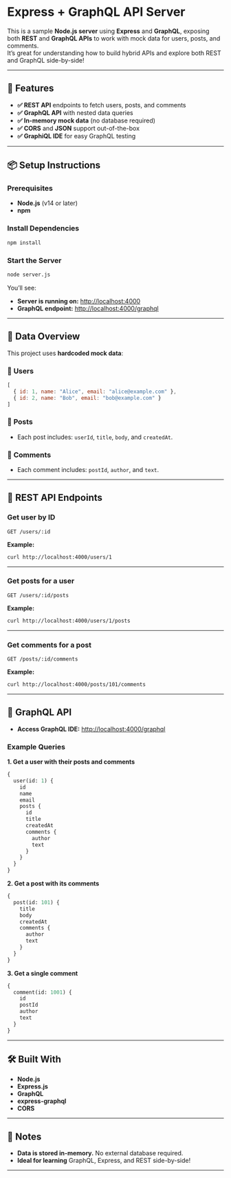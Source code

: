 # **Express + GraphQL API Server**

This is a sample **Node.js server** using **Express** and **GraphQL**, exposing both **REST** and **GraphQL APIs** to work with mock data for users, posts, and comments.  
It’s great for understanding how to build hybrid APIs and explore both REST and GraphQL side-by-side!

---

## **🚀 Features**

- **✅ REST API** endpoints to fetch users, posts, and comments
- **✅ GraphQL API** with nested data queries
- **✅ In-memory mock data** (no database required)
- **✅ CORS** and **JSON** support out-of-the-box
- **✅ GraphiQL IDE** for easy GraphQL testing


---

## **📦 Setup Instructions**

### **Prerequisites**

- **Node.js** (v14 or later)
- **npm**

### **Install Dependencies**

```bash
npm install
```

### **Start the Server**

```bash
node server.js
```

You’ll see:

- **Server is running on:** [http://localhost:4000](http://localhost:4000)
- **GraphQL endpoint:** [http://localhost:4000/graphql](http://localhost:4000/graphql)

---

## **🧠 Data Overview**

This project uses **hardcoded mock data**:

### 👤 **Users**
```js
[
  { id: 1, name: "Alice", email: "alice@example.com" },
  { id: 2, name: "Bob", email: "bob@example.com" }
]
```

### 📝 **Posts**
- Each post includes: `userId`, `title`, `body`, and `createdAt`.

### 💬 **Comments**
- Each comment includes: `postId`, `author`, and `text`.

---

## **🔗 REST API Endpoints**

### **Get user by ID**
```
GET /users/:id
```
**Example:**
```bash
curl http://localhost:4000/users/1
```

---

### **Get posts for a user**
```
GET /users/:id/posts
```
**Example:**
```bash
curl http://localhost:4000/users/1/posts
```

---

### **Get comments for a post**
```
GET /posts/:id/comments
```
**Example:**
```bash
curl http://localhost:4000/posts/101/comments
```

---

## **🧪 GraphQL API**

- **Access GraphQL IDE:** [http://localhost:4000/graphql](http://localhost:4000/graphql)

### **Example Queries**

**1. Get a user with their posts and comments**
```graphql
{
  user(id: 1) {
    id
    name
    email
    posts {
      id
      title
      createdAt
      comments {
        author
        text
      }
    }
  }
}
```

**2. Get a post with its comments**
```graphql
{
  post(id: 101) {
    title
    body
    createdAt
    comments {
      author
      text
    }
  }
}
```

**3. Get a single comment**
```graphql
{
  comment(id: 1001) {
    id
    postId
    author
    text
  }
}
```

---

## **🛠️ Built With**

- **Node.js**
- **Express.js**
- **GraphQL**
- **express-graphql**
- **CORS**

---

## **📌 Notes**

- **Data is stored in-memory.** No external database required.
- **Ideal for learning** GraphQL, Express, and REST side-by-side!

---

